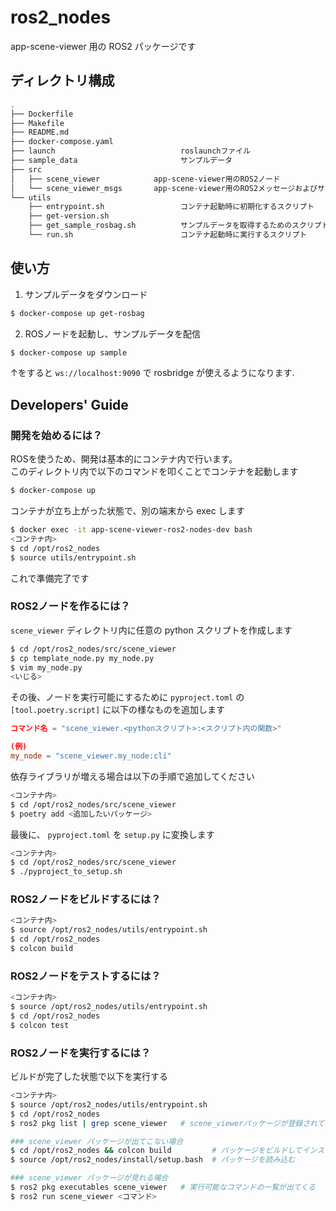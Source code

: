 # ros2_nodes

app-scene-viewer 用の ROS2 パッケージです

## ディレクトリ構成
```bash
.
├── Dockerfile
├── Makefile
├── README.md
├── docker-compose.yaml
├── launch                            roslaunchファイル
├── sample_data                       サンプルデータ
├── src
│   ├── scene_viewer            app-scene-viewer用のROS2ノード
│   └── scene_viewer_msgs       app-scene-viewer用のROS2メッセージおよびサービス
└── utils
    ├── entrypoint.sh                 コンテナ起動時に初期化するスクリプト
    ├── get-version.sh
    ├── get_sample_rosbag.sh          サンプルデータを取得するためのスクリプト
    └── run.sh                        コンテナ起動時に実行するスクリプト
```

## 使い方
1. サンプルデータをダウンロード
```bash
$ docker-compose up get-rosbag
```

2. ROSノードを起動し、サンプルデータを配信
```bash
$ docker-compose up sample
```

↑をすると `ws://localhost:9090` で rosbridge が使えるようになります.

## Developers' Guide
### 開発を始めるには？
ROSを使うため、開発は基本的にコンテナ内で行います。  
このディレクトリ内で以下のコマンドを叩くことでコンテナを起動します
```bash
$ docker-compose up

```

コンテナが立ち上がった状態で、別の端末から exec します
```bash
$ docker exec -it app-scene-viewer-ros2-nodes-dev bash
<コンテナ内>
$ cd /opt/ros2_nodes
$ source utils/entrypoint.sh
```

これで準備完了です

### ROS2ノードを作るには？
`scene_viewer` ディレクトリ内に任意の python スクリプトを作成します
```bash
$ cd /opt/ros2_nodes/src/scene_viewer
$ cp template_node.py my_node.py
$ vim my_node.py
<いじる>
```
その後、ノードを実行可能にするために `pyproject.toml` の `[tool.poetry.script]` に以下の様なものを追加します
```toml
コマンド名 = "scene_viewer.<pythonスクリプト>:<スクリプト内の関数>"

(例)
my_node = "scene_viewer.my_node:cli"
```

依存ライブラリが増える場合は以下の手順で追加してください
```bash
<コンテナ内>
$ cd /opt/ros2_nodes/src/scene_viewer
$ poetry add <追加したいパッケージ>
```

最後に、 `pyproject.toml` を `setup.py` に変換します
```bash
<コンテナ内>
$ cd /opt/ros2_nodes/src/scene_viewer
$ ./pyproject_to_setup.sh
```


### ROS2ノードをビルドするには？
```bash
<コンテナ内>
$ source /opt/ros2_nodes/utils/entrypoint.sh
$ cd /opt/ros2_nodes
$ colcon build
```

### ROS2ノードをテストするには？
```bash
<コンテナ内>
$ source /opt/ros2_nodes/utils/entrypoint.sh
$ cd /opt/ros2_nodes
$ colcon test
```

### ROS2ノードを実行するには？
ビルドが完了した状態で以下を実行する
```bash
<コンテナ内>
$ source /opt/ros2_nodes/utils/entrypoint.sh
$ cd /opt/ros2_nodes
$ ros2 pkg list | grep scene_viewer   # scene_viewerパッケージが登録されていることを確認

### scene_viewer パッケージが出てこない場合
$ cd /opt/ros2_nodes && colcon build         # パッケージをビルドしてインストール
$ source /opt/ros2_nodes/install/setup.bash  # パッケージを読み込む

### scene_viewer パッケージが見れる場合
$ ros2 pkg executables scene_viewer   # 実行可能なコマンドの一覧が出てくる
$ ros2 run scene_viewer <コマンド>
```
